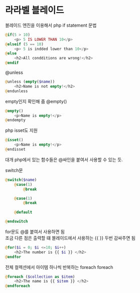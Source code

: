 # 라라벨 블레이드
블레이드 엔진을 이용해서 php if statement 문법

```php
@if(5 > 10)
    <p> 5 IS LOWER THAN 10</p>
@elseif (5 == 10)
    <p> 5 is indded lower than 10</p>
@else
    <h2>All condditions are wrong!</h2>
@endif
```

@unless
```php
@unless (empty($name))
    <h2>Name is not empty!</h2>
@endunless
```
empty인지 확인해 줌
@empty()
```php
@empty()
    <p>Name is empty!</p>
@endempty
```

php isset도 지원
```php
@isset()
    <p>Name is empty!</p>
@endisset
```

대개 php에서 있는 함수들은 @싸인을 붙여서 사용할 수 있는 듯.

switch문
```php
@switch($name)
    @case(1)
        @break

    @case(1)
        @break
    
    @default

@endswitch
```

for문도 @를 붙여서 사용하면 됨  
조금 다른 점은 출력할 떄 블레이드에서 사용하는 {{ }} 두번 감싸주면 됨
```php
@for($i = 0; $i <=10; $i++)
    <h2>The number is {{ $i }} </h2>
@endfor
```

전체 컬렉션에서 아이템 하나씩 반복하는 foreach
foreach
```php
@foreach ($collection as $item)
    <h2>The name is {{ $item }} </h2>
@endforeach
```



